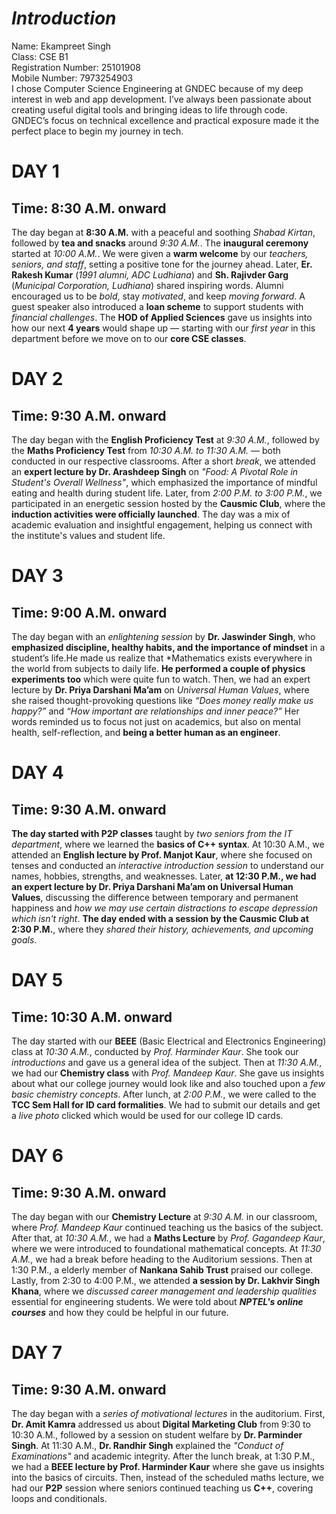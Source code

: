 # *Introduction*

Name: Ekampreet Singh  
Class: CSE B1  
Registration Number: 25101908  
Mobile Number: 7973254903  
I chose Computer Science Engineering at GNDEC because of my deep interest in web and app development. I’ve always been passionate about creating useful digital tools and bringing ideas to life through code. GNDEC’s focus on technical excellence and practical exposure made it the perfect place to begin my journey in tech.


# DAY 1  
## Time: 8:30 A.M. onward

The day began at **8:30 A.M.** with a peaceful and soothing *Shabad Kirtan*, followed by **tea and snacks** around *9:30 A.M.*. The **inaugural ceremony** started at *10:00 A.M.*. We were given a **warm welcome** by our *teachers, seniors, and staff*, setting a positive tone for the journey ahead. Later, **Er. Rakesh Kumar** (*1991 alumni, ADC Ludhiana*) and **Sh. Rajivder Garg** (*Municipal Corporation, Ludhiana*) shared inspiring words. Alumni encouraged us to be *bold*, stay *motivated*, and keep *moving forward*. A guest speaker also introduced a **loan scheme** to support students with *financial challenges*. The **HOD of Applied Sciences** gave us insights into how our next **4 years** would shape up — starting with our *first year* in this department before we move on to our **core CSE classes**.


# DAY 2  
## Time: 9:30 A.M. onward

The day began with the **English Proficiency Test** at *9:30 A.M.*, followed by the **Maths Proficiency Test** from *10:30 A.M. to 11:30 A.M.* — both conducted in our respective classrooms. After a short *break*, we attended an **expert lecture by Dr. Arashdeep Singh** on *"Food: A Pivotal Role in Student's Overall Wellness"*, which emphasized the importance of mindful eating and health during student life. Later, from *2:00 P.M. to 3:00 P.M.*, we participated in an energetic session hosted by the **Causmic Club**, where the **induction activities were officially launched**. The day was a mix of academic evaluation and insightful engagement, helping us connect with the institute's values and student life.


# DAY 3 
## Time: 9:00 A.M. onward

The day began with an *enlightening session* by **Dr. Jaswinder Singh**, who **emphasized discipline, healthy habits, and the importance of mindset** in a student’s life.He made us realize that *Mathematics exists everywhere in the world from subjects to daily life. **He performed a couple of physics experiments too** which were quite fun to watch. Then, we had an expert lecture by **Dr. Priya Darshani Ma’am** on *Universal Human Values*, where she raised thought-provoking questions like *“Does money really make us happy?”* and *“How important are relationships and inner peace?”* Her words reminded us to focus not just on academics, but also on mental health, self-reflection, and **being a better human as an engineer**.


# DAY 4

## Time: 9:30 A.M. onward

**The day started with P2P classes** taught by *two seniors from the IT department*, where we learned the **basics of C++ syntax**. At 10:30 A.M., we attended an **English lecture by Prof. Manjot Kaur**, where she focused on tenses and conducted an *interactive introduction session* to understand our names, hobbies, strengths, and weaknesses. Later, **at 12:30 P.M., we had an expert lecture by Dr. Priya Darshani Ma’am on Universal Human Values**, discussing the difference between temporary and permanent happiness and *how we may use  certain distractions to escape depression which isn't right*. **The day ended with a session by the Causmic Club at 2:30 P.M.**, where they *shared their history, achievements, and upcoming goals*.


# DAY 5

## Time: 10:30 A.M. onward

The day started with our **BEEE** (Basic Electrical and Electronics Engineering) class at *10:30 A.M.*, conducted by *Prof. Harminder Kaur*. She took our *introductions* and gave us a general idea of the subject. Then at *11:30 A.M.*, we had our **Chemistry class** with *Prof. Mandeep Kaur*. She gave us insights about what our college journey would look like and also touched upon a *few basic chemistry concepts*. After lunch, at *2:00 P.M.*, we were called to the **TCC Sem Hall for ID card formalities**. We had to submit our details and get a *live photo* clicked which would be used for our college ID cards.


# DAY 6

## Time: 9:30 A.M. onward

The day began with our **Chemistry Lecture** at *9:30 A.M.* in our classroom, where *Prof. Mandeep Kaur* continued teaching us the basics of the subject. After that, at *10:30 A.M.*, we had a **Maths Lecture** by *Prof. Gagandeep Kaur*, where we were introduced to foundational mathematical concepts. At *11:30 A.M.*, we had a break before heading to the Auditorium sessions. Then at 1:30 P.M., a elderly member of **Nankana Sahib Trust** praised our college. Lastly, from 2:30 to 4:00 P.M., we attended **a session by Dr. Lakhvir Singh Khana**, where we *discussed career management and leadership qualities* essential for engineering students. We were told about ***NPTEL's online courses*** and how they could be helpful in our future.


# DAY 7

## Time: 9:30 A.M. onward

The day began with a *series of motivational lectures* in the auditorium. First, **Dr. Amit Kamra** addressed us about **Digital Marketing Club** from 9:30 to 10:30 A.M., followed by a session on student welfare by **Dr. Parminder Singh**. At 11:30 A.M., **Dr. Randhir Singh** explained the *"Conduct of Examinations"* and academic integrity. After the lunch break, at 1:30 P.M., we had a **BEEE lecture by Prof. Harminder Kaur** where she gave us insights into the basics of circuits. Then, instead of the scheduled maths lecture, we had our **P2P** session where seniors continued teaching us **C++**, covering loops and conditionals.